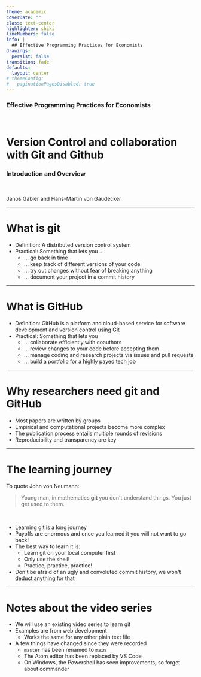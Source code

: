 ```yaml
---
theme: academic
coverDate: ""
class: text-center
highlighter: shiki
lineNumbers: false
info: |
  ## Effective Programming Practices for Economists
drawings:
  persist: false
transition: fade
defaults:
  layout: center
# themeConfig:
#   paginationPagesDisabled: true
---
```


### Effective Programming Practices for Economists

<br>

# Version Control and collaboration with Git and Github

### Introduction and Overview

<br>

Janoś Gabler and Hans-Martin von Gaudecker


---

# What is git

- Definition: A distributed version control system
- Practical: Something that lets you ...
    - ... go back in time
    - ... keep track of different versions of your code
    - ... try out changes without fear of breaking anything
    - ... document your project in a commit history

---

# What is GitHub

- Definition: GitHub is a platform and cloud-based service for software development
  and version control using Git
- Practical: Something that lets you
    - ... collaborate efficiently with coauthors
    - ... review changes to your code before accepting them
    - ... manage coding and research projects via issues and pull requests
    - ... build a portfolio for a highly payed tech job

---

# Why researchers need git and GitHub

- Most papers are written by groups
- Empirical and computational projects become more complex
- The publication process entails multiple rounds of revisions
- Reproducibility and transparency are key


---

# The learning journey

To quote John von Neumann:

> Young man, in ~~mathematics~~ **git** you don't understand things. You just get used to them.

<br/>

- Learning git is a long journey
- Payoffs are enormous and once you learned it you will not want to go back!
- The best way to learn it is:
  - Learn git on your local computer first
  - Only use the shell!
  - Practice, practice, practice!
- Don't be afraid of an ugly and convoluted commit history, we won't deduct anything for that

---

# Notes about the video series

- We will use an existing video series to learn git
- Examples are from web development
  - Works the same for any other plain text file
- A few things have changed since they were recorded
  - `master` has been renamed to `main`
  - The Atom editor has been replaced by VS Code
  - On Windows, the Powershell has seen improvements, so forget about commander
